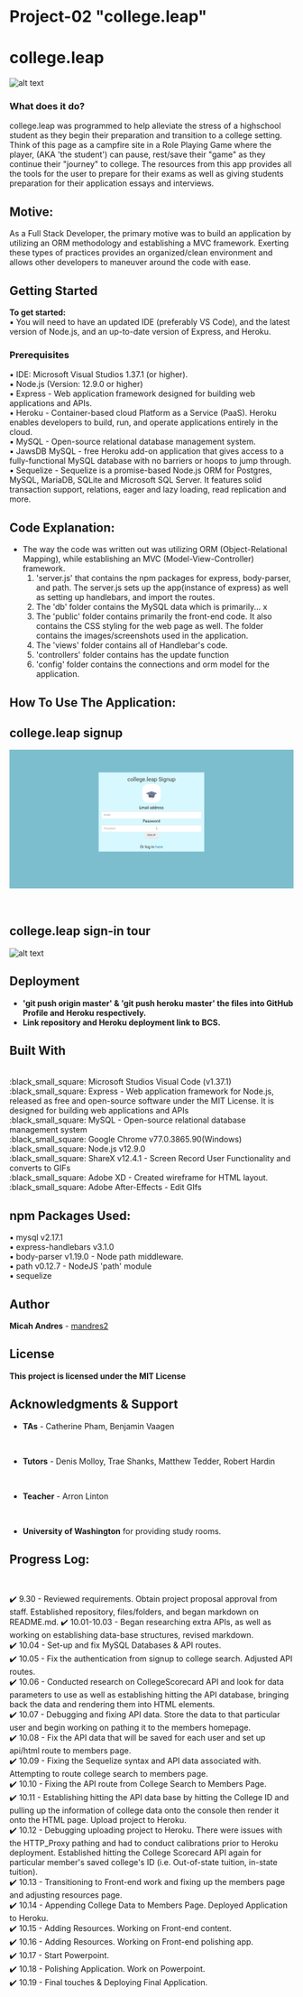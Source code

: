 # Project-02 "college.leap"

# college.leap

![alt text](https://github.com/mandres2/Project-02/blob/master/public/assets/img/camp.gif?raw=true)

<h3>What does it do?</h3>

college.leap was programmed to help alleviate the stress of a highschool student as they begin their preparation and transition to a college setting. Think of this page as a campfire site in a Role Playing Game where the player, (AKA 'the student') can pause, rest/save their "game" as they continue their "journey" to college. The resources from this app provides all the tools for the user to prepare for their exams as well as giving students preparation for their application essays and interviews.

## Motive:
As a Full Stack Developer, the primary motive was to build an application by utilizing an ORM methodology and establishing a MVC framework. Exerting these types of practices provides an organized/clean environment and allows other developers to maneuver around the code with ease.

## Getting Started

<b>To get started:</b>
<br>
:black_small_square: You will need to have an updated IDE (preferably VS Code), and the latest version of Node.js, and an up-to-date version of Express, and Heroku.

### Prerequisites

:black_small_square: IDE: Microsoft Visual Studios 1.37.1 (or higher).
<br>
:black_small_square: Node.js (Version: 12.9.0 or higher)
<br>
:black_small_square: Express - Web application framework designed for building web applications and APIs.
<br>
:black_small_square: Heroku - Container-based cloud Platform as a Service (PaaS). Heroku enables developers to build, run, and operate applications entirely in the cloud.
<br>
:black_small_square: MySQL - Open-source relational database management system.
<br>
:black_small_square: JawsDB MySQL - free Heroku add-on application that gives access to a fully-functional MySQL database with no barriers or hoops to jump through.
:black_small_square: Sequelize - Sequelize is a promise-based Node.js ORM for Postgres, MySQL, MariaDB, SQLite and Microsoft SQL Server. It features solid transaction support, relations, eager and lazy loading, read replication and more.


## Code Explanation:
* The way the code was written out was utilizing ORM (Object-Relational Mapping), while establishing an MVC (Model-View-Controller) framework.
  1. 'server.js' that contains the npm packages for express, body-parser, and path. The server.js sets up the app(instance of express) as well as setting up handlebars, and import the routes.
  2. The 'db' folder contains the MySQL data which is primarily... x
  3. The 'public' folder contains primarily the front-end code. It also contains the CSS styling for the web page as well. The folder contains the images/screenshots used in the application.
  4. The 'views' folder contains all of Handlebar's code.
  5. 'controllers' folder contains has the update function
  6. 'config' folder contains the connections and orm model for the application.


## How To Use The Application:

<h2>college.leap signup</h2>

![alt text](https://github.com/mandres2/Project-02/blob/master/public/assets/img/college.leap_signup.gif?raw=true)

<br>

<h2>college.leap sign-in tour</h2>

![alt text](https://github.com/mandres2/Project-02/blob/master/public/assets/img/college.leap%20login_tour.gif?raw=true)


## Deployment

* <b> 'git push origin master' & 'git push heroku master' the files into GitHub Profile and Heroku respectively.</b>
* <b> Link repository and Heroku deployment link to BCS.</b>

## Built With

<br>
:black_small_square: Microsoft Studios Visual Code (v1.37.1)
<br>
:black_small_square: Express - Web application framework for Node.js, released as free and open-source software under the MIT License. It is designed for building web applications and APIs
<br>
:black_small_square: MySQL - Open-source relational database management system
<br>
:black_small_square: Google Chrome v77.0.3865.90(Windows)
<br>
:black_small_square: Node.js v12.9.0
<br>
:black_small_square: ShareX v12.4.1 - Screen Record User Functionality and converts to GIFs
<br>
:black_small_square: Adobe XD - Created wireframe for HTML layout.
<br>
:black_small_square: Adobe After-Effects - Edit GIfs

## npm Packages Used:

:black_small_square: mysql v2.17.1
<br>
:black_small_square: express-handlebars v3.1.0
<br>
:black_small_square: body-parser v1.19.0 - Node path middleware.
<br>
:black_small_square: path v0.12.7 - NodeJS 'path' module
<br>
:black_small_square: sequelize

## Author

**Micah Andres** - [mandres2](https://github.com/mandres2)

## License

<b>This project is licensed under the MIT License</b>

## Acknowledgments & Support
* <b>TAs</b> - Catherine Pham, Benjamin Vaagen

<br>

* <b>Tutors</b> - Denis Molloy, Trae Shanks, Matthew Tedder, Robert Hardin

<br>

* <b>Teacher</b> - Arron Linton

<br>

* <b>University of Washington</b> for providing study rooms.

## Progress Log:
<br>

:heavy_check_mark: 9.30 - Reviewed requirements. Obtain project proposal approval from staff. Established repository, files/folders, and began markdown on README.md.
:heavy_check_mark: 10.01-10.03 - Began researching extra APIs, as well as working on establishing data-base structures, revised markdown.
<br>
:heavy_check_mark: 10.04 - Set-up and fix MySQL Databases & API routes.
<br>
:heavy_check_mark: 10.05 - Fix the authentication from signup to college search. Adjusted API routes.
<br>
:heavy_check_mark: 10.06 - Conducted research on CollegeScorecard API and look for data parameters to use as well as establishing hitting the API database, bringing back the data and rendering them into HTML elements.
<br>
:heavy_check_mark: 10.07 - Debugging and fixing API data. Store the data to that particular user and begin working on pathing it to the members homepage.
<br>
:heavy_check_mark: 10.08 - Fix the API data that will be saved for each user and set up api/html route to members page.
<br>
:heavy_check_mark: 10.09 - Fixing the Sequelize syntax and API data associated with. Attempting to route college search to members page.
<br>
:heavy_check_mark: 10.10 - Fixing the API route from College Search to Members Page.
<br>
:heavy_check_mark: 10.11 - Establishing hitting the API data base by hitting the College ID and pulling up the information of college data onto the console then render it onto the HTML page. Upload project to Heroku.
<br>
:heavy_check_mark: 10.12 - Debugging uploading project to Heroku. There were issues with the HTTP_Proxy pathing and had to conduct calibrations prior to Heroku deployment. Established hitting the College Scorecard API again for particular member's saved college's ID (i.e. Out-of-state tuition, in-state tuition).
<br>
:heavy_check_mark: 10.13 - Transitioning to Front-end work and fixing up the members page and adjusting resources page.
<br>
:heavy_check_mark: 10.14 - Appending College Data to Members Page. Deployed Application to Heroku.
<br>
:heavy_check_mark: 10.15 - Adding Resources. Working on Front-end content.
<br>
:heavy_check_mark: 10.16 - Adding Resources. Working on Front-end polishing app.
<br>
:heavy_check_mark: 10.17 - Start Powerpoint.
<br>
:heavy_check_mark: 10.18 - Polishing Application. Work on Powerpoint.
<br>
:heavy_check_mark: 10.19 - Final touches & Deploying Final Application.